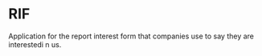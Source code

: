 # RIF

Application for the report interest form that companies use to say they are interestedi n us.
